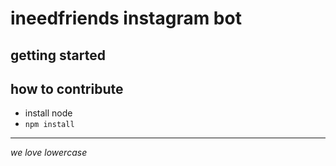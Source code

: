 # ineedfriends instagram bot

## getting started


## how to contribute

- install node
- `npm install`

---

_we love lowercase_
